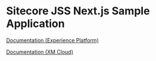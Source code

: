 # Sitecore JSS Next.js Sample Application


[Documentation (Experience Platform)](https://doc.sitecore.com/xp/en/developers/hd/211/sitecore-headless-development/sitecore-javascript-rendering-sdk--jss--for-next-js.html)

[Documentation (XM Cloud)](https://doc.sitecore.com/xmc/en/developers/xm-cloud/sitecore-javascript-rendering-sdk--jss--for-next-js.html)
